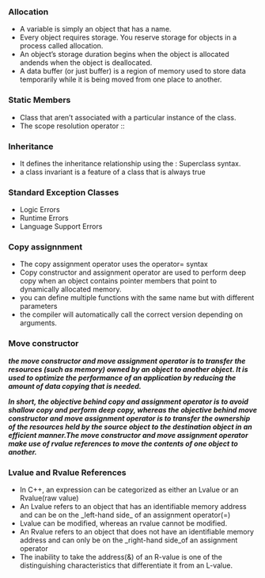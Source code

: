 ### Allocation
- A variable is simply an object that has a name.
- Every object requires storage. You reserve storage for objects in a process called allocation.
- An object’s storage duration begins when the object is allocated andends when the object is deallocated.
- A data buffer (or just buffer) is a region of memory used to store data temporarily while it is being moved from one place to another.

### Static Members
- Class that aren’t associated with a particular instance of the class.
- The scope resolution operator ::

### Inheritance
- It defines the inheritance relationship using the : Superclass syntax.
- a class invariant is a feature of a class that is always true

### Standard Exception Classes
- Logic Errors
- Runtime Errors
- Language Support Errors

### Copy assignnment
- The copy assignment operator uses the operator= syntax
- Copy constructor and assignment operator are used to perform deep copy when an object contains pointer members that point to dynamically allocated memory.
- you can define multiple functions with the same name but with different parameters
- the compiler will automatically call the correct version depending on  arguments.

### Move constructor
***the move constructor and move assignment operator is to transfer the resources (such as memory) owned by an object to another object. It is used to optimize the performance of an application by reducing the amount of data copying that is needed.***

***In short, the objective behind copy and assignment operator is to avoid shallow copy and perform deep copy, whereas the objective behind move constructor and move assignment operator is to transfer the ownership of the resources held by the source object to the destination object in an efficient manner.The move constructor and move assignment operator make use of rvalue references to move the contents of one object to another.***


### Lvalue and Rvalue References
- In C++, an expression can be categorized as either an Lvalue or an Rvalue(raw value)
- An Lvalue refers to an object that has an identifiable memory address and can be on the \_left-hand side\_ of an assignment operator(=)
- Lvalue can be modified, whereas an rvalue cannot be modified.
- An Rvalue refers to an object that does not have an identifiable memory address and can only be on the \_right-hand side\_of an assignment operator
- The inability to take the address(&) of an R-value is one of the distinguishing characteristics that differentiate it from an L-value.

